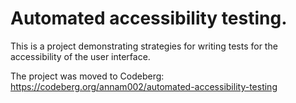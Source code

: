# Automated accessibility testing.

This is a project demonstrating strategies for writing tests for the accessibility of the user interface.

The project was moved to Codeberg: https://codeberg.org/annam002/automated-accessibility-testing
